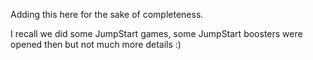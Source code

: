 Adding this here for the sake of completeness.

I recall we did some JumpStart games, some JumpStart boosters were opened then but not much more details :)